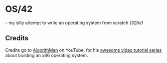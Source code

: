 # OS/42
– my silly attempt to write an operating system from scratch *(32bit)*

## Credits
Credits go to [AlgorithMan][1] on YouTube, for his [awesome video tutorial series][2] about building
an x86 operating system.

[1]: http://algorithman.de
[2]: https://www.youtube.com/channel/UCQdZltW7bh1ta-_nCH7LWYw/feed